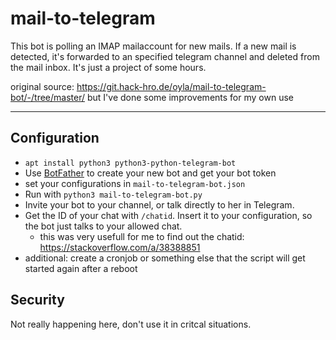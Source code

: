 # mail-to-telegram
This bot is polling an IMAP mailaccount for new mails. If a new mail is detected, it's forwarded to an specified telegram channel and deleted from the mail inbox. It's just a project of some hours.


original source: https://git.hack-hro.de/oyla/mail-to-telegram-bot/-/tree/master/ but I've done some improvements for my own use

---

## Configuration

- `apt install python3 python3-python-telegram-bot`
- Use [BotFather](https://t.me/botfather) to create your new bot and get your bot token
- set your configurations in `mail-to-telegram-bot.json`
- Run with `python3 mail-to-telegram-bot.py`
- Invite your bot to your channel, or talk directly to her in Telegram. 
- Get the ID of your chat with `/chatid`. Insert it to your configuration, so the bot just talks to your allowed chat.
  - this was very usefull for me to find out the chatid: https://stackoverflow.com/a/38388851
- additional: create a cronjob or something else that the script will get started again after a reboot

## Security

Not really happening here, don't use it in critcal situations. 
